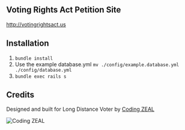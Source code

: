 ## Voting Rights Act Petition Site

http://votingrightsact.us

Installation
------
1. `bundle install`
2. Use the example database.yml `mv ./config/example.database.yml ./config/database.yml`
3. `bundle exec rails s`

Credits
------
Designed and built for Long Distance Voter by [Coding ZEAL](http://codingzeal.com)

![Coding ZEAL](https://googledrive.com/host/0B3TWa6M1MsWeWmxRZWhscllwTzA/ZEAL-logo-final-150.png)
